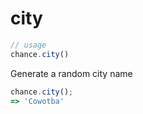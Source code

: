 # city

```js
// usage
chance.city()
```

Generate a random city name

```js
chance.city();
=> 'Cowotba'
```

